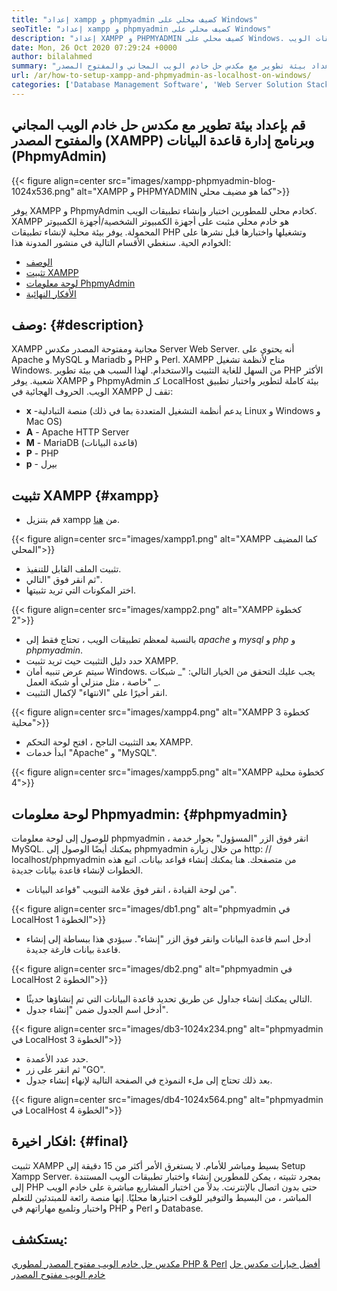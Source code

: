 ```yaml
---
title: "إعداد xampp و phpmyadmin كضيف محلي على Windows" 
seoTitle: "إعداد xampp و phpmyadmin كضيف محلي على Windows" 
description: "إعداد XAMPP و PHPMYADMIN كضيف محلي على Windows. قم بإنشاء بيئة اختبار محلية مجانية ومفتوحة المصدر لاختبار وإنشاء تطبيقات الويب." 
date: Mon, 26 Oct 2020 07:29:24 +0000
author: bilalahmed
summary: "قم بإعداد بيئة تطوير مع مكدس حل خادم الويب المجاني والمفتوح المصدر (XAMPP) وبرنامج إدارة قاعدة البيانات (PhpmyAdmin)" 
url: /ar/how-to-setup-xampp-and-phpmyadmin-as-localhost-on-windows/
categories: ['Database Management Software', 'Web Server Solution Stack']
---
```


## قم بإعداد بيئة تطوير مع مكدس حل خادم الويب المجاني والمفتوح المصدر (XAMPP) وبرنامج إدارة قاعدة البيانات (PhpmyAdmin)

{{< figure align=center src="images/xampp-phpmyadmin-blog-1024x536.png" alt="XAMPP و PHPMYADMIN كما هو مضيف محلي">}}

يوفر XAMPP و PhpmyAdmin كخادم محلي للمطورين اختبار وإنشاء تطبيقات الويب. XAMPP هو خادم محلي مثبت على أجهزة الكمبيوتر الشخصية/أجهزة الكمبيوتر المحمولة. يوفر بيئة محلية لإنشاء تطبيقات PHP وتشغيلها واختبارها قبل نشرها على الخوادم الحية.
سنغطي الأقسام التالية في منشور المدونة هذا:
  * [الوصف][1]
  * [تثبيت XAMPP][2]
  * [لوحة معلومات PhpmyAdmin][3]
  * [الأفكار النهائية][4]

## وصف: {#description}

XAMPP مجانية ومفتوحة المصدر مكدس Server Web Server. أنه يحتوي على Apache و MySQL و Mariadb و PHP و Perl. XAMPP متاح لأنظمة تشغيل Windows. من السهل للغاية التثبيت والاستخدام. لهذا السبب هي بيئة تطوير PHP الأكثر شعبية. يوفر XAMPP و PhpmyAdmin كـ LocalHost بيئة كاملة لتطوير واختبار تطبيق الويب.
الحروف الهجائية في XAMPP تقف ل:
* **x** -منصة التبادلية (يدعم أنظمة التشغيل المتعددة بما في ذلك Linux و Windows و Mac OS)
* **A** - Apache HTTP Server
* **M** - MariaDB (قاعدة البيانات)
* **P** - PHP
* **p** - بيرل

## تثبيت XAMPP {#xampp}

  * قم بتنزيل xampp من [هنا][5].

{{< figure align=center src="images/xampp1.png" alt="XAMPP كما المضيف المحلي">}}

  * تثبيت الملف القابل للتنفيذ.
  * ثم انقر فوق "التالي".
  * اختر المكونات التي تريد تثبيتها.

{{< figure align=center src="images/xampp2.png" alt="XAMPP كخطوة 2">}}

  * بالنسبة لمعظم تطبيقات الويب ، تحتاج فقط إلى _apache_ و _mysql_ و _php_ و _phpmyadmin_.
  * حدد دليل التثبيت حيث تريد تثبيت XAMPP.
  * سيتم عرض تنبيه أمان Windows. يجب عليك التحقق من الخيار التالي: "_ شبكات خاصة ، مثل منزلي أو شبكة العمل" _.
  * انقر أخيرًا على "الانتهاء" لإكمال التثبيت.

{{< figure align=center src="images/xampp4.png" alt="XAMPP كخطوة 3 محلية">}}

  * بعد التثبيت الناجح ، افتح لوحة التحكم XAMPP.
  * ابدأ خدمات "Apache" و "MySQL".

{{< figure align=center src="images/xampp5.png" alt="XAMPP كخطوة محلية 4">}}


## لوحة معلومات Phpmyadmin: {#phpmyadmin}

للوصول إلى لوحة معلومات phpmyadmin ، انقر فوق الزر "المسؤول" بجوار خدمة MySQL. يمكنك أيضًا الوصول إلى phpmyadmin من خلال زيارة http: // localhost/phpmyadmin من متصفحك. هنا يمكنك إنشاء قواعد بيانات. اتبع هذه الخطوات لإنشاء قاعدة بيانات جديدة.
  * من لوحة القيادة ، انقر فوق علامة التبويب "قواعد البيانات".

{{< figure align=center src="images/db1.png" alt="phpmyadmin في LocalHost الخطوة 1">}}

  * أدخل اسم قاعدة البيانات وانقر فوق الزر "إنشاء". سيؤدي هذا ببساطة إلى إنشاء قاعدة بيانات فارغة جديدة.

{{< figure align=center src="images/db2.png" alt="phpmyadmin في LocalHost الخطوة 2">}}

  * التالي يمكنك إنشاء جداول عن طريق تحديد قاعدة البيانات التي تم إنشاؤها حديثًا.
  * أدخل اسم الجدول ضمن "إنشاء جدول".

{{< figure align=center src="images/db3-1024x234.png" alt="phpmyadmin في LocalHost الخطوة 3">}}

  * حدد عدد الأعمدة.
  * ثم انقر على زر "GO".
  * بعد ذلك تحتاج إلى ملء النموذج في الصفحة التالية لإنهاء إنشاء جدول.

{{< figure align=center src="images/db4-1024x564.png" alt="phpmyadmin في LocalHost الخطوة 4">}}


## افكار اخيرة: {#final}

تثبيت XAMPP بسيط ومباشر للأمام. لا يستغرق الأمر أكثر من 15 دقيقة إلى Setup Xampp Server. بمجرد تثبيته ، يمكن للمطورين إنشاء واختبار تطبيقات الويب المستندة إلى PHP حتى بدون اتصال بالإنترنت. بدلاً من اختبار المشاريع مباشرة على خادم الويب المباشر ، من البسيط والتوفير للوقت اختبارها محليًا. إنها منصة رائعة للمبتدئين للتعلم واختبار وتلميع مهاراتهم في PHP و Perl و Database.

## يستكشف:
[مكدس حل خادم الويب مفتوح المصدر لمطوري PHP & Perl][6]
[أفضل خيارات مكدس حل خادم الويب مفتوح المصدر][7]



[1]: #description
[2]: #xampp
[3]: #phpmyadmin
[4]: #final
[5]: https://www.apachefriends.org/de/download.html
[6]: https://products.containerize.com/solution-stack/xampp
[7]: https://products.containerize.com/solution-stack/
